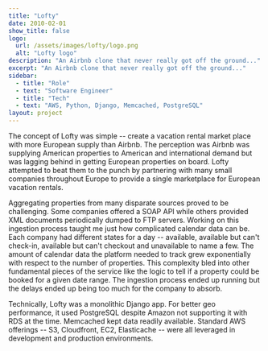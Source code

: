 ```yaml
---
title: "Lofty"
date: 2010-02-01
show_title: false
logo:
  url: /assets/images/lofty/logo.png
  alt: "Lofty logo"
description: "An Airbnb clone that never really got off the ground..."
excerpt: "An Airbnb clone that never really got off the ground..."
sidebar:
  - title: "Role"
  - text: "Software Engineer"
  - title: "Tech"
  - text: "AWS, Python, Django, Memcached, PostgreSQL"
layout: project
---
```

<p>
    The concept of Lofty was simple -- create a vacation rental market place with more European supply than Airbnb. The perception was Airbnb was supplying American properties to American and international demand but was lagging behind in getting European properties on board. Lofty attempted to beat them to the punch by partnering with many small companies throughout Europe to provide a single marketplace for European vacation rentals.
</p>

<p>
    Aggregating properties from many disparate sources proved to be challenging. Some companies offered a SOAP API while others provided XML documents periodically dumped to FTP servers. Working on this ingestion process taught me just how complicated calendar data can be. Each company had different states for a day -- available, available but can't check-in, available but can't checkout and unavailable to name a few. The amount of calendar data the platform needed to track grew exponentially with respect to the number of properties. This complexity bled into other fundamental pieces of the service like the logic to tell if a property could be booked for a given date range. The ingestion process ended up running but the delays ended up being too much for the company to absorb.
</p>

<p>
    Technically, Lofty was a monolithic Django app. For better geo performance, it used PostgreSQL despite Amazon not supporting it with RDS at the time. Memcached kept data readily available. Standard AWS offerings -- S3, Cloudfront, EC2, Elasticache -- were all leveraged in development and production environments.
</p>
